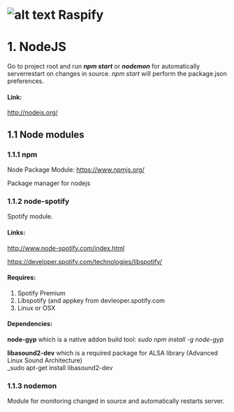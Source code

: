 ![alt text](https://cdn1.iconfinder.com/data/icons/simply-8-bits-11/96/spotify.png "Raspify") Raspify
=======

# 1. NodeJS
Go to project root and run **_npm start_** or **_nodemon_** for automatically serverrestart on changes in source. 
_npm start_ will perform the package.json preferences.

#### Link:
http://nodejs.org/

## 1.1 Node modules

### 1.1.1 npm
Node Package Module: https://www.npmjs.org/

Package manager for nodejs

### 1.1.2 node-spotify
Spotify module. 

#### Links:
http://www.node-spotify.com/index.html

https://developer.spotify.com/technologies/libspotify/

#### Requires:
1. Spotify Premium
2. Libspotify (and appkey from devleoper.spotify.com
3. Linux or OSX

#### Dependencies:
**node-gyp** which is a native addon build tool:
  _sudo npm install -g node-gyp_ 
   

**libasound2-dev** which is a required package for ALSA library (Advanced Linux Sound Architecture)   
  _sudo apt-get install libasound2-dev

### 1.1.3 nodemon
Module for monitoring changed in source and automatically restarts server.
